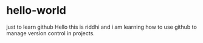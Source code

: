 # hello-world
just to learn github
Hello this is riddhi and i am learning how to use github to manage version control in projects.
